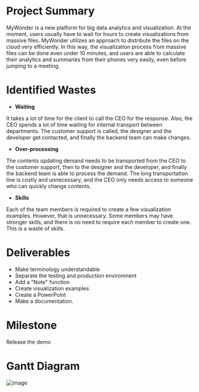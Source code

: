 # Project Summary

MyWonder is a new platform for big data analytics and visualization. At the moment, users usually have to wait for hours to create visualizations from massive files. MyWonder utilizes an approach to distribute the files on the cloud very efficiently. In this way, the visualization process from massive files can be done even under 10 minutes, and users are able to calculate their analytics and summaries from their phones very easily, even before jumping to a meeting.

# Identified Wastes

- **Waiting**

It takes a lot of time for the client to call the CEO for the response. Also, the CEO spends a lot of time waiting for internal transport between departments. The customer support is called, the designer and the developer get contacted, and finally the backend team can make changes. 

- **Over-processing**

The contents updating demand needs to be transported from the CEO to the customer support, then to the designer and the developer, and finally the backend team is able to process the demand. The long transportation line is costly and unnecessary, and the CEO only needs access to someone who can quickly change contents.

- **Skills**

Each of the team members is required to create a few visualization examples. However, that is unnecessary. Some members may have stronger skills, and there is no need to require each member to create one. This is a waste of skills.


# Deliverables

- Make terminology understandable
- Separate the testing and production environment
- Add a "Note" function
- Create visualization examples
- Create a PowerPoint
- Make a documentation.

# Milestone

Release the demo

# Gantt Diagram

![image](https://ueny.github.io/DS560_hw3/Gantt%20Chart.png)
